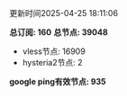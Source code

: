 更新时间2025-04-25 18:11:06

**总订阅: 160**
**总节点: 39048**
- vless节点: 16909
- hysteria2节点: 2

**google ping有效节点: 935**
